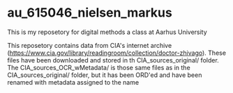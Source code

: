 # au_615046_nielsen_markus
This is my reposetory for digital methods a class at Aarhus University

This reposetory contains data from CIA's internet archive (https://www.cia.gov/library/readingroom/collection/doctor-zhivago). These files have been downloaded and stored in th CIA_sources_original/ folder.  
The CIA_sources_OCR_wMetadata/ is those same files as in the CIA_sources_original/ folder, but it has been ORD'ed and have been renamed with metadata assigned to the name
